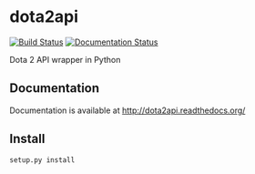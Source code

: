 dota2api
========
[![Build Status](https://travis-ci.org/joshuaduffy/dota2api.svg)](https://travis-ci.org/joshuaduffy/dota2api)
[![Documentation Status](https://readthedocs.org/projects/dota2api/badge/?version=latest)](https://readthedocs.org/projects/dota2api/?badge=latest)

Dota 2 API wrapper in Python

Documentation
-------------
Documentation is available at http://dota2api.readthedocs.org/

Install
-------
    setup.py install
